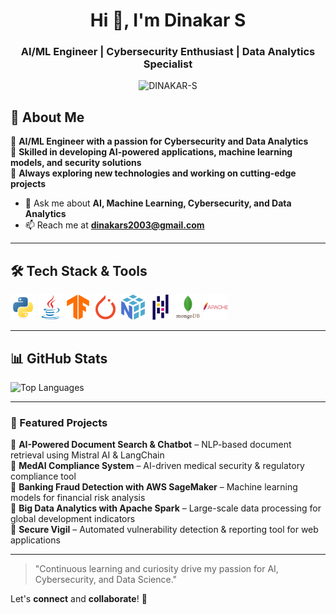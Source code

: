 <h1 align="center">Hi 👋, I'm Dinakar S</h1>
<h3 align="center">AI/ML Engineer | Cybersecurity Enthusiast | Data Analytics Specialist</h3>

<p align="center">
  <img src="https://komarev.com/ghpvc/?username=DINAKAR-S&label=Profile%20views&color=0e75b6&style=flat" alt="DINAKAR-S" />
</p>

## 🚀 About Me
🔹 **AI/ML Engineer with a passion for Cybersecurity and Data Analytics**  
🔹 **Skilled in developing AI-powered applications, machine learning models, and security solutions**  
🔹 **Always exploring new technologies and working on cutting-edge projects**  

- 💬 Ask me about **AI, Machine Learning, Cybersecurity, and Data Analytics**
- 📫 Reach me at **dinakars2003@gmail.com**
---

## 🛠️ Tech Stack & Tools
<p align="left">
  <img src="https://raw.githubusercontent.com/devicons/devicon/master/icons/python/python-original.svg" alt="Python" width="40" height="40"/>
  <img src="https://raw.githubusercontent.com/devicons/devicon/master/icons/java/java-original.svg" alt="Java" width="40" height="40"/>
  <img src="https://raw.githubusercontent.com/devicons/devicon/master/icons/tensorflow/tensorflow-original.svg" alt="TensorFlow" width="40" height="40"/>
  <img src="https://raw.githubusercontent.com/devicons/devicon/master/icons/pytorch/pytorch-original.svg" alt="PyTorch" width="40" height="40"/>
  <img src="https://raw.githubusercontent.com/devicons/devicon/master/icons/numpy/numpy-original.svg" alt="NumPy" width="40" height="40"/>
  <img src="https://raw.githubusercontent.com/devicons/devicon/master/icons/pandas/pandas-original.svg" alt="Pandas" width="40" height="40"/>
  <img src="https://raw.githubusercontent.com/devicons/devicon/master/icons/mongodb/mongodb-original-wordmark.svg" alt="MongoDB" width="40" height="40"/>
  <img src="https://raw.githubusercontent.com/devicons/devicon/master/icons/apache/apache-original-wordmark.svg" alt="Apache Spark" width="40" height="40"/>
</p>

---

## 📊 GitHub Stats
<p align="left">
  <img src="https://github-readme-stats.vercel.app/api/top-langs?username=DINAKAR-S&show_icons=true&locale=en&layout=compact" alt="Top Languages" />
</p>
  
---

### 🚀 Featured Projects
📌 **AI-Powered Document Search & Chatbot** – NLP-based document retrieval using Mistral AI & LangChain  
📌 **MedAI Compliance System** – AI-driven medical security & regulatory compliance tool  
📌 **Banking Fraud Detection with AWS SageMaker** – Machine learning models for financial risk analysis  
📌 **Big Data Analytics with Apache Spark** – Large-scale data processing for global development indicators  
📌 **Secure Vigil** – Automated vulnerability detection & reporting tool for web applications  

---

> "Continuous learning and curiosity drive my passion for AI, Cybersecurity, and Data Science."

Let's **connect** and **collaborate**! 🚀
